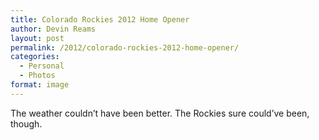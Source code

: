 ```yaml
---
title: Colorado Rockies 2012 Home Opener
author: Devin Reams
layout: post
permalink: /2012/colorado-rockies-2012-home-opener/
categories:
  - Personal
  - Photos
format: image
---
```

The weather couldn&#8217;t have been better. The Rockies sure could&#8217;ve been, though.